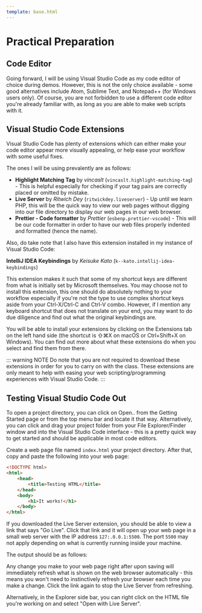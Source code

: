```yaml
---
template: base.html
---
```


# Practical Preparation

## Code Editor

Going forward, I will be using Visual Studio Code as my code editor of choice during demos.
However, this is not the only choice available - some good alternatives include Atom, Sublime Text, and Notepad++ (for Windows users only).
Of course, you are not forbidden to use a different code editor you're already familiar with, as long as you are able to make web scripts with it.

## Visual Studio Code Extensions

Visual Studio Code has plenty of extensions which can either make your code editor appear more visually appealing, or help ease your workflow with some useful fixes.

The ones I will be using prevalently are as follows:

- **Highlight Matching Tag** by _vincaslt_ (`vincaslt.highlight-matching-tag`) - This is helpful especially for checking if your tag pairs are correctly placed or omitted by mistake.
- **Live Server** by _Ritwich Dey_ (`ritwickdey.liveserver`) - Up until we learn PHP, this will be the quick way to view our web pages without digging into our file directory to display our web pages in our web browser.
- **Prettier - Code formatter** by _Prettier_ (`esbenp.prettier-vscode`) - This will be our code formatter in order to have our web files properly indented and formatted (hence the name).

Also, do take note that I also have this extension installed in my instance of Visual Studio Code:

**IntelliJ IDEA Keybindings** by _Keisuke Kato_ (`k--kato.intellij-idea-keybindings`)

This extension makes it such that some of my shortcut keys are different from what is initially set by Microsoft themselves.
You may choose not to install this extension, this one should do absolutely nothing to your workflow especially if you're not the type to use complex shortcut keys aside from your Ctrl-X/Ctrl-C and Ctrl-V combo.
However, if I mention any keyboard shortcut that does not translate on your end, you may want to do due diligence and find out what the original keybindings are.

You will be able to install your extensions by clicking on the Extensions tab on the left hand side (the shortcut is ⇧⌘X on macOS or Ctrl+Shift+X on Windows). You can find out more about what these extensions do when you select and find them from there.

::: warning NOTE
Do note that you are not required to download these extensions in order for you to carry on with the class.
These extensions are only meant to help with easing your web scripting/programming experiences with Visual Studio Code.
:::

## Testing Visual Studio Code Out

To open a project directory, you can click on Open.. from the Getting Started page or from the top menu bar and locate it that way.
Alternatively, you can click and drag your project folder from your File Explorer/Finder window and into the Visual Studio Code interface - this is a pretty quick way to get started and should be applicable in most code editors.

Create a web page file named `index.html` your project directory.
After that, copy and paste the following into your web page:

```html
<!DOCTYPE html>
<html>
	<head>
		<title>Testing HTML</title>
	</head>
	<body>
		<h1>It works!</h1>
	</body>
</html>
```

If you downloaded the Live Server extension, you should be able to view a link that says "Go Live".
Click that link and it will open up your web page in a small web server with the IP address `127:.0.0.1:5500`.
The port `5500` may not apply depending on what is currently running inside your machine.

The output should be as follows:

Any change you make to your web page right after upon saving will immediately refresh what is shown on the web browser automatically - this means you won't need to instinctively refresh your browser each time you make a change.
Click the link again to stop the Live Server from refreshing.

Alternatively, in the Explorer side bar, you can right click on the HTML file you're working on and select "Open with Live Server".
